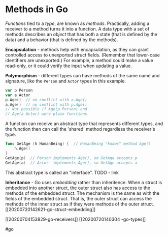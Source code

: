 # Methods in Go

_Functions_ tied to a _type_, are known as _methods_. Practically, adding a receiver to a method turns it into a function.
A data type with a set of methods describes an _object_ that has both a state (that is defined by the data) and a behavior (that is defined by the methods).

**Encapsulation** - methods help with encapsulation, as they can grant controlled access to unexported struct fields. (Remember that lower-case identifiers are unexported.) For example, a method could make a value read-only, or it could verify the input when updating a value.

**Polymorphism** - different types can have methods of the same name and signature, like the `Person` and `Actor` types in this example.

```go
var p Person
var a Actor
p.Age()  // no conflict with a.Age()
a.Age()  // no conflict with p.Age()
// Not possible if Age(p Person) and 
// Age(a Actor) were plain functions
```

A function can receive an abstract type that represents different types, and the function then can call the 'shared' method regardless the receiver's type.

```go
func GetAge (h HumanBeing) {  // HumanBeing "knows" method Age()
    h.Age()
}
GetAge(p)  // Person implements Age(), so GetAge accepts p
GetAge(a)  // Actor  implements Age(), so GetAge accepts a
```

This abstract type is called an "interface". TODO - link

**Inheritance** - Go uses _embedding_ rather than inheritence. When a struct is embedded into another struct, the outer struct also has access to the methods of the embedded struct. The mechanism is the same as with the fields of the embedded struct. That is, the outer struct can access the methods of the inner struct as if they were methods of the outer struct. [[20200720142621-go-struct-embedding]]


[[20200704153829-go-receivers]]
[[20200720140304 -go-types]]


#go